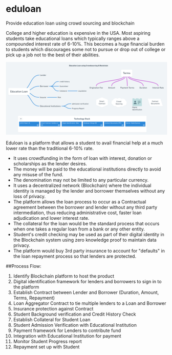 # eduloan
Provide education loan using crowd sourcing and blockchain

College and higher education is expensive in the USA. Most aspiring students take educational
loans which typically ranges above a compounded interest rate of 6-10%. This becomes a huge
financial burden to students which discourages some not to pursue or drop out of college or pick
up a job not to the best of their abilities.

![context](/src/assets/context.png)

Eduloan is a platform that allows a student to avail financial help at a much lower rate than
the traditional 6-10% rate.
* It uses crowdfunding in the form of loan with interest, donation or scholarships as the lender desires.
* The money will be paid to the educational institutions directly to avoid any misuse of the fund.
* The denomination may not be limited to any particular currency.
* It uses a decentralized network (Blockchain) where the individual identity is managed by
  the lender and borrower themselves without any loss of privacy.
* The platform allows the loan process to occur as a Contractual agreement between the
  borrower and lender without any third party intermediation, thus reducing administrative
  cost, faster loan adjudication and lower interest rate.
* The collateral for the loan would be the standard process that occurs when one takes a
  regular loan from a bank or any other entity.
* Student's credit checking may be used as part of their digital identity in the Blockchain
  system using zero knowledge proof to maintain data privacy.
* The platform would buy 3rd party insurance to account for "defaults" in the loan
  repayment process so that lenders are protected.

##Process Flow:
1. Identify Blockchain platform to host the product
1. Digital identification framework for lenders and borrowers to sign in to the platform
1. Establish Contract between Lender and Borrower (Duration, Amount, Terms, Repayment)
1. Loan Aggregator Contract to tie multiple lenders to a Loan and Borrower
1. Insurance protection against Contract
1. Student Background verification and Credit History Check
1. Establish Collateral for Student Loan
1. Student Admission Verification with Educational Institution
1. Payment framework for Lenders to contribute fund
1. Integration with Educational Institution for payment
1. Monitor Student Progress report
1. Repayment set up with Student
